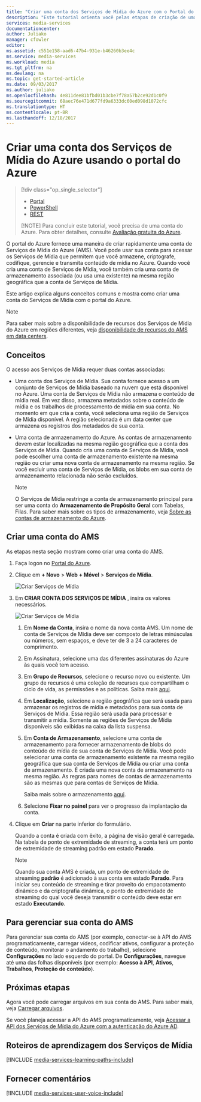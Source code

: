 ```yaml
---
title: "Criar uma conta dos Serviços de Mídia do Azure com o Portal do Azure | Microsoft Docs"
description: "Este tutorial orienta você pelas etapas de criação de uma conta do Serviços de Mídia do Azure com o portal do Azure."
services: media-services
documentationcenter: 
author: Juliako
manager: cfowler
editor: 
ms.assetid: c551e158-aad6-47b4-931e-b46260b3ee4c
ms.service: media-services
ms.workload: media
ms.tgt_pltfrm: na
ms.devlang: na
ms.topic: get-started-article
ms.date: 09/03/2017
ms.author: juliako
ms.openlocfilehash: 4e811dee81bfbd01b3cbe7f78a57b2ce92d1c0f9
ms.sourcegitcommit: 68aec76e471d677fd9a6333dc60ed098d1072cfc
ms.translationtype: HT
ms.contentlocale: pt-BR
ms.lasthandoff: 12/18/2017
---
```

# <a name="create-an-azure-media-services-account-using-the-azure-portal"></a>Criar uma conta dos Serviços de Mídia do Azure usando o portal do Azure
> [!div class="op_single_selector"]
> * [Portal](media-services-portal-create-account.md)
> * [PowerShell](media-services-manage-with-powershell.md)
> * [REST](https://docs.microsoft.com/rest/api/media/mediaservice)
> 
> [!NOTE]
> Para concluir este tutorial, você precisa de uma conta do Azure. Para obter detalhes, consulte [Avaliação gratuita do Azure](https://azure.microsoft.com/pricing/free-trial/). 
> 
> 

O portal do Azure fornece uma maneira de criar rapidamente uma conta de Serviços de Mídia do Azure (AMS). Você pode usar sua conta para acessar os Serviços de Mídia que permitem que você armazene, criptografe, codifique, gerencie e transmita conteúdo de mídia no Azure. Quando você cria uma conta de Serviços de Mídia, você também cria uma conta de armazenamento associada (ou usa uma existente) na mesma região geográfica que a conta de Serviços de Mídia.

Este artigo explica alguns conceitos comuns e mostra como criar uma conta do Serviços de Mídia com o portal do Azure.

> [!NOTE]
> Para saber mais sobre a disponibilidade de recursos dos Serviços de Mídia do Azure em regiões diferentes, veja [disponibilidade de recursos do AMS em data centers](scenarios-and-availability.md#availability).

## <a name="concepts"></a>Conceitos
O acesso aos Serviços de Mídia requer duas contas associadas:

* Uma conta dos Serviços de Mídia. Sua conta fornece acesso a um conjunto de Serviços de Mídia baseado na nuvem que está disponível no Azure. Uma conta de Serviços de Mídia não armazena o conteúdo de mídia real. Em vez disso, armazena metadados sobre o conteúdo de mídia e os trabalhos de processamento de mídia em sua conta. No momento em que cria a conta, você seleciona uma região de Serviços de Mídia disponível. A região selecionada é um data center que armazena os registros dos metadados de sua conta.
  
* Uma conta de armazenamento do Azure. As contas de armazenamento devem estar localizadas na mesma região geográfica que a conta dos Serviços de Mídia. Quando cria uma conta de Serviços de Mídia, você pode escolher uma conta de armazenamento existente na mesma região ou criar uma nova conta de armazenamento na mesma região. Se você excluir uma conta de Serviços de Mídia, os blobs em sua conta de armazenamento relacionada não serão excluídos.

  > [!NOTE]
  > O Serviços de Mídia restringe a conta de armazenamento principal para ser uma conta do **Armazenamento de Propósito Geral** com Tabelas, Filas. Para saber mais sobre os tipos de armazenamento, veja [Sobre as contas de armazenamento do Azure](https://docs.microsoft.com/azure/storage/common/storage-create-storage-account).

## <a name="create-an-ams-account"></a>Criar uma conta do AMS
As etapas nesta seção mostram como criar uma conta do AMS.

1. Faça logon no [Portal do Azure](https://portal.azure.com/).
2. Clique em **+ Novo** > **Web + Móvel** > **Serviços de Mídia**.
   
    ![Criar Serviços de Mídia](./media/media-services-create-account/media-services-new1.png)
3. Em **CRIAR CONTA DOS SERVIÇOS DE MÍDIA** , insira os valores necessários.
   
    ![Criar Serviços de Mídia](./media/media-services-create-account/media-services-new3.png)
   
   1. Em **Nome da Conta**, insira o nome da nova conta AMS. Um nome de conta de Serviços de Mídia deve ser composto de letras minúsculas ou números, sem espaços, e deve ter de 3 a 24 caracteres de comprimento.
   2. Em Assinatura, selecione uma das diferentes assinaturas do Azure às quais você tem acesso.
   3. Em **Grupo de Recursos**, selecione o recurso novo ou existente.  Um grupo de recursos é uma coleção de recursos que compartilham o ciclo de vida, as permissões e as políticas. Saiba mais [aqui](../azure-resource-manager/resource-group-overview.md#resource-groups).
   4. Em **Localização**, selecione a região geográfica que será usada para armazenar os registros de mídia e metadados para sua conta de Serviços de Mídia. Essa região será usada para processar e transmitir a mídia. Somente as regiões de Serviços de Mídia disponíveis são exibidas na caixa da lista suspensa. 
   5. Em **Conta de Armazenamento**, selecione uma conta de armazenamento para fornecer armazenamento de blobs do conteúdo de mídia de sua conta de Serviços de Mídia. Você pode selecionar uma conta de armazenamento existente na mesma região geográfica que sua conta de Serviços de Mídia ou criar uma conta de armazenamento. É criada uma nova conta de armazenamento na mesma região. As regras para nomes de contas de armazenamento são as mesmas que para contas de Serviços de Mídia.
      
       Saiba mais sobre o armazenamento [aqui](../storage/common/storage-introduction.md).
   6. Selecione **Fixar no painel** para ver o progresso da implantação da conta.
4. Clique em **Criar** na parte inferior do formulário.
   
    Quando a conta é criada com êxito, a página de visão geral é carregada. Na tabela de ponto de extremidade de streaming, a conta terá um ponto de extremidade de streaming padrão em estado **Parado**. 

    >[!NOTE]
    >Quando sua conta AMS é criada, um ponto de extremidade de streaming **padrão** é adicionado à sua conta em estado **Parado**. Para iniciar seu conteúdo de streaming e tirar proveito do empacotamento dinâmico e da criptografia dinâmica, o ponto de extremidade de streaming do qual você deseja transmitir o conteúdo deve estar em estado **Executando**. 
   
## <a name="to-manage-your-ams-account"></a>Para gerenciar sua conta do AMS

Para gerenciar sua conta do AMS (por exemplo, conectar-se à API do AMS programaticamente, carregar vídeos, codificar ativos, configurar a proteção de conteúdo, monitorar o andamento do trabalho), selecione **Configurações** no lado esquerdo do portal. De **Configurações**, navegue até uma das folhas disponíveis (por exemplo: **Acesso à API**, **Ativos**, **Trabalhos**, **Proteção de conteúdo**).


## <a name="next-steps"></a>Próximas etapas

Agora você pode carregar arquivos em sua conta do AMS. Para saber mais, veja [Carregar arquivos](media-services-portal-upload-files.md).

Se você planeja acessar a API do AMS programaticamente, veja [Acessar a API dos Serviços de Mídia do Azure com a autenticação do Azure AD](media-services-use-aad-auth-to-access-ams-api.md).

## <a name="media-services-learning-paths"></a>Roteiros de aprendizagem dos Serviços de Mídia
[!INCLUDE [media-services-learning-paths-include](../../includes/media-services-learning-paths-include.md)]

## <a name="provide-feedback"></a>Fornecer comentários
[!INCLUDE [media-services-user-voice-include](../../includes/media-services-user-voice-include.md)]

